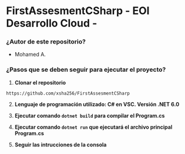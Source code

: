 # FirstAssesmentCSharp - EOI Desarrollo Cloud - 

### ¿Autor de este repositorio?

- Mohamed A.

### ¿Pasos que se deben seguir para ejecutar el proyecto?

1. **Clonar el repositorio**

```https://github.com/xsha256/FirstAssesmentCSharp```


2. **Lenguaje de programación utilizado: C# en VSC. Versión .NET 6.0**

3. **Ejecutar comando ``dotnet build``  para compilar el Program.cs**

4. **Ejecutar comando ``dotnet run`` que ejecutará el archivo principal Program.cs**

5. **Seguir las intrucciones de la consola**




